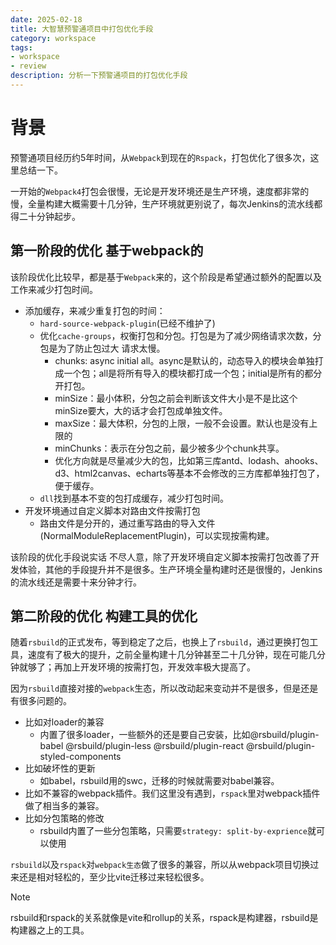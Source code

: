 ```yaml
---
date: 2025-02-18
title: 大智慧预警通项目中打包优化手段
category: workspace
tags:
- workspace
- review
description: 分析一下预警通项目的打包优化手段
---
```


# 背景

预警通项目经历约5年时间，从`Webpack`到现在的`Rspack`，打包优化了很多次，这里总结一下。

一开始的`Webpack4`打包会很慢，无论是开发环境还是生产环境，速度都非常的慢，全量构建大概需要十几分钟，生产环境就更别说了，每次Jenkins的流水线都得二十分钟起步。

## 第一阶段的优化 基于webpack的

该阶段优化比较早，都是基于`Webpack`来的，这个阶段是希望通过额外的配置以及工作来减少打包时间。
- 添加缓存，来减少重复打包的时间：
  - `hard-source-webpack-plugin`(已经不维护了)
  - 优化`cache-groups`，权衡打包和分包。打包是为了减少网络请求次数，分包是为了防止包过大 请求太慢。
    - chunks: async initial all。async是默认的，动态导入的模块会单独打成一个包；all是将所有导入的模块都打成一个包；initial是所有的都分开打包。
    - minSize：最小体积，分包之前会判断该文件大小是不是比这个minSize要大，大的话才会打包成单独文件。
    - maxSize：最大体积，分包的上限，一般不会设置。默认也是没有上限的
    - minChunks：表示在分包之前，最少被多少个chunk共享。
    - 优化方向就是尽量减少大的包，比如第三库antd、lodash、ahooks、d3、html2canvas、echarts等基本不会修改的三方库都单独打包了，便于缓存。
  - `dll`找到基本不变的包打成缓存，减少打包时间。
- 开发环境通过自定义脚本对路由文件按需打包
  - 路由文件是分开的，通过重写路由的导入文件(NormalModuleReplacementPlugin)，可以实现按需构建。

该阶段的优化手段说实话 不尽人意，除了开发环境自定义脚本按需打包改善了开发体验，其他的手段提升并不是很多。生产环境全量构建时还是很慢的，Jenkins的流水线还是需要十来分钟才行。

## 第二阶段的优化 构建工具的优化

随着`rsbuild`的正式发布，等到稳定了之后，也换上了`rsbuild`，通过更换打包工具，速度有了极大的提升，之前全量构建十几分钟甚至二十几分钟，现在可能几分钟就够了；再加上开发环境的按需打包，开发效率极大提高了。

因为`rsbuild`直接对接的`webpack`生态，所以改动起来变动并不是很多，但是还是有很多问题的。

- 比如对loader的兼容
  - 内置了很多loader，一些额外的还是要自己安装，比如@rsbuild/plugin-babel @rsbuild/plugin-less @rsbuild/plugin-react @rsbuild/plugin-styled-components
- 比如破坏性的更新
  - 如babel，rsbuild用的swc，迁移的时候就需要对babel兼容。
- 比如不兼容的webpack插件。我们这里没有遇到，`rspack`里对webpack插件做了相当多的兼容。
- 比如分包策略的修改
  - rsbuild内置了一些分包策略，只需要`strategy: split-by-exprience`就可以使用

`rsbuild`以及`rspack`对`webpack生态`做了很多的兼容，所以从webpack项目切换过来还是相对轻松的，至少比vite迁移过来轻松很多。

> [!NOTE]
> rsbuild和rspack的关系就像是vite和rollup的关系，rspack是构建器，rsbuild是构建器之上的工具。

